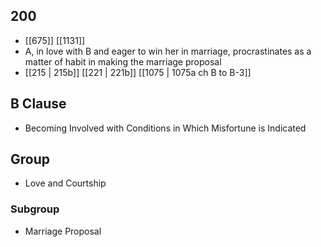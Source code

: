 ## 200
- [[675]] [[1131]] 
- A, in love with B and eager to win her in marriage, procrastinates as a matter of habit in making the marriage proposal
- [[215 | 215b]] [[221 | 221b]] [[1075 | 1075a ch B to B-3]] 

## B Clause
- Becoming Involved with Conditions in Which Misfortune is Indicated

## Group
- Love and Courtship

### Subgroup
- Marriage Proposal

